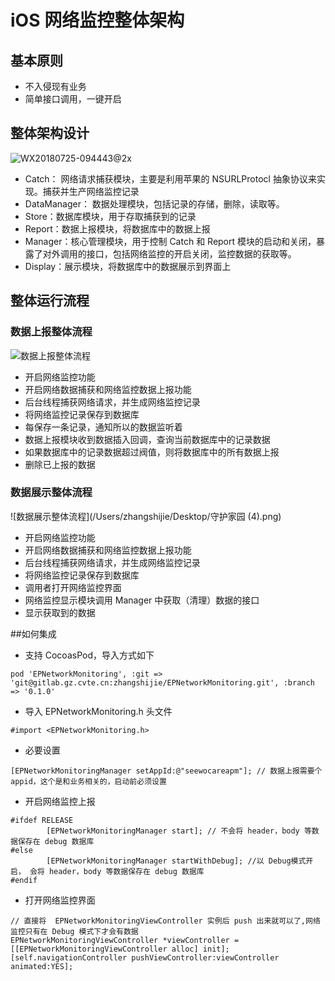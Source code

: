 # iOS 网络监控整体架构

## 基本原则

- 不入侵现有业务
- 简单接口调用，一键开启



## 整体架构设计

![WX20180725-094443@2x](/Users/zhangshijie/Desktop/WX20180725-094443@2x.png)

- Catch： 网络请求捕获模块，主要是利用苹果的 NSURLProtocl 抽象协议来实现。捕获并生产网络监控记录
- DataManager： 数据处理模块，包括记录的存储，删除，读取等。
- Store：数据库模块，用于存取捕获到的记录
- Report：数据上报模块，将数据库中的数据上报
- Manager：核心管理模块，用于控制 Catch 和 Report 模块的启动和关闭，暴露了对外调用的接口，包括网络监控的开启关闭，监控数据的获取等。
- Display：展示模块，将数据库中的数据展示到界面上



## 整体运行流程

### 数据上报整体流程

![数据上报整体流程](/Users/zhangshijie/Desktop/ddd.png)

- 开启网络监控功能
- 开启网络数据捕获和网络监控数据上报功能
- 后台线程捕获网络请求，并生成网络监控记录
- 将网络监控记录保存到数据库
- 每保存一条记录，通知所以的数据监听着
- 数据上报模块收到数据插入回调，查询当前数据库中的记录数据
- 如果数据库中的记录数据超过阀值，则将数据库中的所有数据上报
- 删除已上报的数据

### 数据展示整体流程

![数据展示整体流程](/Users/zhangshijie/Desktop/守护家园 (4).png)

- 开启网络监控功能
- 开启网络数据捕获和网络监控数据上报功能
- 后台线程捕获网络请求，并生成网络监控记录
- 将网络监控记录保存到数据库
- 调用者打开网络监控界面
- 网络监控显示模块调用 Manager 中获取（清理）数据的接口
- 显示获取到的数据



##如何集成

- 支持 CocoasPod，导入方式如下

```
pod 'EPNetworkMonitoring', :git => 'git@gitlab.gz.cvte.cn:zhangshijie/EPNetworkMonitoring.git', :branch => '0.1.0'
```

- 导入 EPNetworkMonitoring.h 头文件

```
#import <EPNetworkMonitoring.h>
```

- 必要设置

```
[EPNetworkMonitoringManager setAppId:@"seewocareapm"]; // 数据上报需要个 appid，这个是和业务相关的，启动前必须设置
```

- 开启网络监控上报 

```
#ifdef RELEASE
        [EPNetworkMonitoringManager start]; // 不会将 header，body 等数据保存在 debug 数据库
#else
        [EPNetworkMonitoringManager startWithDebug]; //以 Debug模式开启， 会将 header，body 等数据保存在 debug 数据库
#endif
```

- 打开网络监控界面

```
// 直接将  EPNetworkMonitoringViewController 实例后 push 出来就可以了,网络监控只有在 Debug 模式下才会有数据
EPNetworkMonitoringViewController *viewController = [[EPNetworkMonitoringViewController alloc] init];
[self.navigationController pushViewController:viewController animated:YES];
```

